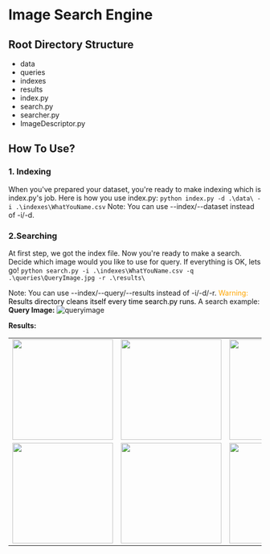 # Image Search Engine
## Root Directory Structure
- data
- queries
- indexes
- results
- index.py
- search.py
- searcher.py
- ImageDescriptor.py

## How To Use?
### 1. Indexing
When you've prepared your dataset, you're ready to make indexing which is index.py's job. Here is how you use index.py:
`python index.py -d .\data\ -i .\indexes\WhatYouName.csv`
Note: You can use --index/--dataset instead of -i/-d.
### 2.Searching
At first step, we got the index file. Now you're ready to make a search. Decide which image would you like to use for query. If everything is OK, lets go!
`python search.py -i .\indexes\WhatYouName.csv -q .\queries\QueryImage.jpg -r .\results\`

Note: You can use --index/--query/--results instead of -i/-d/-r.
<font color="orange">Warning:</font><font color="black"> Results directory cleans itself every time search.py runs.</font>
A search example:
**Query Image:**
![queryimage](https://i.hizliresim.com/hhtyu20.jpg)

**Results:**
<table>
  <tr >
    <td> <img src="https://i.hizliresim.com/hhtyu20.jpg" width = 200></td>
    <td><img src="https://i.hizliresim.com/ke4p72v.png" width="200"></td>
	<td><img src="https://i.hizliresim.com/8fem1eg.png" width="200"></td>
	<td><img src="https://i.hizliresim.com/g9jkfj6.png" width="200"></td>
   </tr> 
   <tr>
    <td> <img src="https://i.hizliresim.com/n8l6fgn.png" width = 200></td>
    <td><img src="https://i.hizliresim.com/toqiyfd.png" width="200"></td>
	<td><img src="https://i.hizliresim.com/ro7baaw.png" width="200"></td>
	<td><img src="https://i.hizliresim.com/or4n7oa.png" width="200"></td>
  </tr>
</table>


